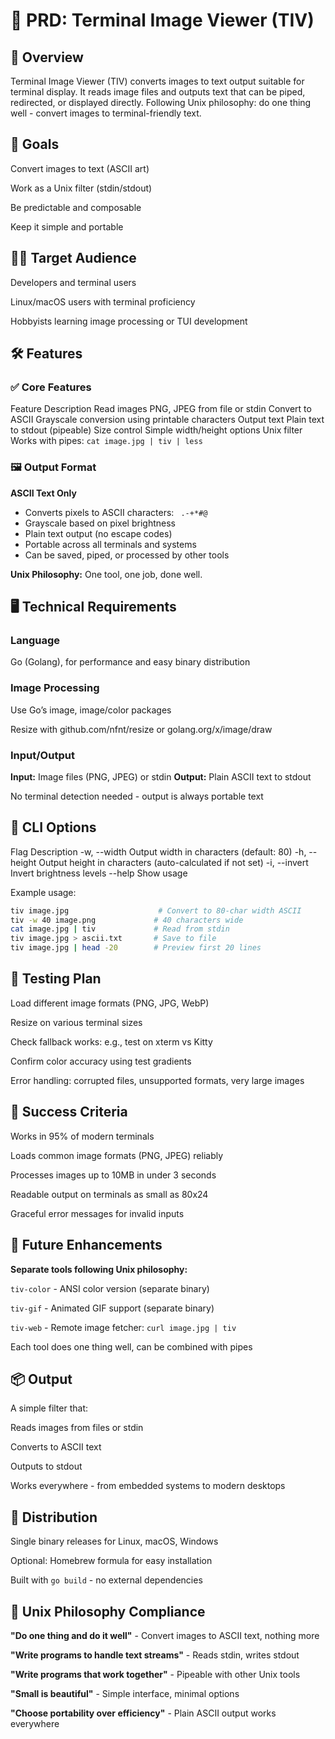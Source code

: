 # 📄 PRD: Terminal Image Viewer (TIV)
## 🧭 Overview
Terminal Image Viewer (TIV) converts images to text output suitable for terminal display. It reads image files and outputs text that can be piped, redirected, or displayed directly. Following Unix philosophy: do one thing well - convert images to terminal-friendly text.

## 🎯 Goals
Convert images to text (ASCII art)

Work as a Unix filter (stdin/stdout)

Be predictable and composable

Keep it simple and portable

## 🧑‍🎓 Target Audience
Developers and terminal users

Linux/macOS users with terminal proficiency

Hobbyists learning image processing or TUI development

## 🛠️ Features
### ✅ Core Features
Feature	Description
Read images	PNG, JPEG from file or stdin
Convert to ASCII	Grayscale conversion using printable characters
Output text	Plain text to stdout (pipeable)
Size control	Simple width/height options
Unix filter	Works with pipes: `cat image.jpg | tiv | less`

### 🖼️ Output Format
**ASCII Text Only**
- Converts pixels to ASCII characters: ` .-+*#@`
- Grayscale based on pixel brightness
- Plain text output (no escape codes)
- Portable across all terminals and systems
- Can be saved, piped, or processed by other tools

**Unix Philosophy:** One tool, one job, done well.

## 🖥️ Technical Requirements
### Language
Go (Golang), for performance and easy binary distribution

### Image Processing
Use Go’s image, image/color packages

Resize with github.com/nfnt/resize or golang.org/x/image/draw

### Input/Output
**Input:** Image files (PNG, JPEG) or stdin
**Output:** Plain ASCII text to stdout

No terminal detection needed - output is always portable text

## 🔧 CLI Options
Flag	Description
-w, --width	Output width in characters (default: 80)
-h, --height	Output height in characters (auto-calculated if not set)
-i, --invert	Invert brightness levels
--help	Show usage

Example usage:
```bash
tiv image.jpg                    # Convert to 80-char width ASCII
tiv -w 40 image.png             # 40 characters wide
cat image.jpg | tiv             # Read from stdin
tiv image.jpg > ascii.txt       # Save to file
tiv image.jpg | head -20        # Preview first 20 lines
```

## 🧪 Testing Plan
Load different image formats (PNG, JPG, WebP)

Resize on various terminal sizes

Check fallback works: e.g., test on xterm vs Kitty

Confirm color accuracy using test gradients

Error handling: corrupted files, unsupported formats, very large images

## 🎯 Success Criteria
Works in 95% of modern terminals

Loads common image formats (PNG, JPEG) reliably

Processes images up to 10MB in under 3 seconds

Readable output on terminals as small as 80x24

Graceful error messages for invalid inputs

## 🧩 Future Enhancements
**Separate tools following Unix philosophy:**

`tiv-color` - ANSI color version (separate binary)

`tiv-gif` - Animated GIF support (separate binary)  

`tiv-web` - Remote image fetcher: `curl image.jpg | tiv`

Each tool does one thing well, can be combined with pipes

## 📦 Output
A simple filter that:

Reads images from files or stdin

Converts to ASCII text

Outputs to stdout

Works everywhere - from embedded systems to modern desktops

## 🚀 Distribution
Single binary releases for Linux, macOS, Windows

Optional: Homebrew formula for easy installation

Built with `go build` - no external dependencies

## 🐧 Unix Philosophy Compliance
**"Do one thing and do it well"** - Convert images to ASCII text, nothing more

**"Write programs to handle text streams"** - Reads stdin, writes stdout  

**"Write programs that work together"** - Pipeable with other Unix tools

**"Small is beautiful"** - Simple interface, minimal options

**"Choose portability over efficiency"** - Plain ASCII output works everywhere

